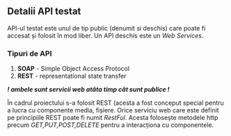 
## Detalii API testat

API-ul testat este unul de tip public (denumit si deschis) care poate fi accesat și folosit în mod liber.
Un API deschis este un <i>Web Services</i>.



### Tipuri de API

1. <strong>SOAP</strong> - Simple Object Access Protocol 
2. <strong>REST</strong> - representational state transfer
 
<strong><i> ! ambele sunt servicii web atâta timp cât sunt publice !  </strong></i> 

În cadrul proiectului s-a folosit REST (acesta a fost conceput special pentru a lucra cu componente media, fișiere. Orice serviciu web care este definit pe principiile REST poate fi numit <i>RestFul</i>. Acesta folosește metodele http precum  <i>GET,PUT,POST,DELETE</i> pentru a interacționa cu componentele.

